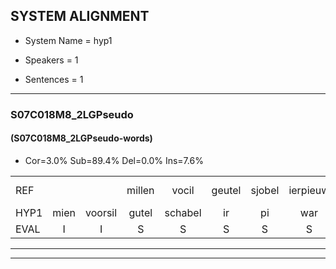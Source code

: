 
## SYSTEM ALIGNMENT

- System Name = hyp1

- Speakers = 1

- Sentences = 1

---

### S07C018M8_2LGPseudo

#### (S07C018M8_2LGPseudo-words)

- Cor=3.0%	Sub=89.4%	Del=0.0%	Ins=7.6%

|  |  |  |  |  |  |  |  |  |  |  |  |  |  |  |  |  |  |  |  |  |  |  |  |  |  |  |  |  |  |  |  |  |  |  |  |  |  |  |  |  |  |  |  |  |  |  |  |  |  |  |  |  |  |  |  |  |  |  |  |  |  |  |  |  |  |  |
|:--- |:---:|:---:|:---:|:---:|:---:|:---:|:---:|:---:|:---:|:---:|:---:|:---:|:---:|:---:|:---:|:---:|:---:|:---:|:---:|:---:|:---:|:---:|:---:|:---:|:---:|:---:|:---:|:---:|:---:|:---:|:---:|:---:|:---:|:---:|:---:|:---:|:---:|:---:|:---:|:---:|:---:|:---:|:---:|:---:|:---:|:---:|:---:|:---:|:---:|:---:|:---:|:---:|:---:|:---:|:---:|:---:|:---:|:---:|:---:|:---:|:---:|:---:|:---:|:---:|:---:|:---:|
| REF |  |  | millen | vocil | geutel | sjobel | ierpieuw | walaan | erke | haweel | saarweng | gevicht |  |  |  | eemde | * | bepoud | * | * | *x | * | orstalk | veten | *(vetten) | gefouw*(gevouw) | vurpaand | nizung | * | * | fiewon | * | fiewon | kneurem | vawaai | * | strellen*(strelen) | zwieten | foetbans | oonste | muider | grijnken | schielstaug | * | * | prilsood | * | vloender | * | * | milste | veurder | kloeien | ulen | orponk | schodig | *x | * | ijpo | menuur | spreikje | *x | spreikje | hiffreeuw | wooien | wooien |
| HYP1 | mien | voorsil | gutel | schabel | ir | pi | war | lan | erke | howel | cerwin | gevicht | int | i | be | be | ne | begelt | oorstalk | vit | vitngevouw | verband | nie | zin | nit | wi | i | on | knun | va | m | un | vaev | stre | len | zweten | voed | bon | ons | te | meunder | grenkeniels | sileltug | brilsoutsou | vnoder | milste | veurn | der | kloen | u | en | orponkskudin | nee | shundig | uh | po | menur | brek | hier | nu | spreek | je | we | gafril | m | n |
| EVAL | I | I | S | S | S | S | S | S |  | S | S |  | I | I | I | S | S | S | S | S | S | S | S | S | S | S | S | S | S | S | S | S | S | S | S | S | S | S | S | S | S | S | S | S | S | S | S | S | S | S | S | S | S | S | S | S | S | S | S | S | S | S | S | S | S | S |
---

---
